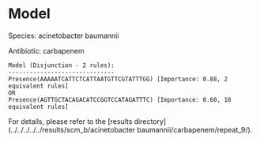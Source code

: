 
# Model

Species: acinetobacter baumannii

Antibiotic: carbapenem

```
Model (Disjunction - 2 rules):
------------------------------
Presence(AAAAATCATTCTCATTAATGTTCGTATTTGG) [Importance: 0.88, 2 equivalent rules]
OR
Presence(AGTTGCTACAGACATCCGGTCCATAGATTTC) [Importance: 0.60, 18 equivalent rules]

```

For details, please refer to the [results directory](../../../../../results/scm_b/acinetobacter baumannii/carbapenem/repeat_9/).

